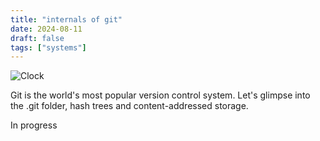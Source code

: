```yaml
---
title: "internals of git"
date: 2024-08-11
draft: false
tags: ["systems"]
---
```


![Clock](/images/clock.gif)

Git is the world's most popular version control system. Let's glimpse into the .git folder, hash trees and content-addressed storage. 

<!--more-->

In progress